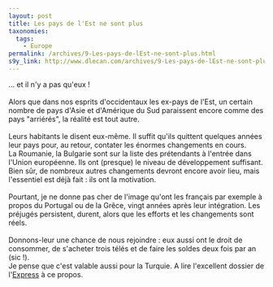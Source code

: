 ```yaml
---
layout: post
title: Les pays de l'Est ne sont plus
taxonomies: 
  tags: 
    - Europe
permalink: /archives/9-Les-pays-de-lEst-ne-sont-plus.html
s9y_link: http://www.dlecan.com/archives/9-Les-pays-de-lEst-ne-sont-plus.html
---
```

... et il n'y a pas qu'eux !<br />
<br />
Alors que dans nos esprits d'occidentaux les ex-pays de l'Est, un certain nombre de pays d'Asie et d'Amérique du Sud paraissent encore comme des pays "arriérés", la réalité est tout autre.<br />
<br />
Leurs habitants le disent eux-même. Il suffit qu'ils quittent quelques années leur pays pour, au retour, contater les énormes changements en cours.<br />
La Roumanie, la Bulgarie sont sur la liste des prétendants à l'entrée dans l'Union européenne. Ils ont (presque) le niveau de développement suffisant. Bien sûr, de nombreux autres changements devront encore avoir lieu, mais l'essentiel est déjà fait : ils ont la motivation.<br />
<br />
Pourtant, je ne donne pas cher de l'image qu'ont les français par exemple à propos du Portugal ou de la Grêce, vingt années après leur intégration. Les préjugés persistent, durent, alors que les efforts et les changements sont réels.<br />
<br />
Donnons-leur une chance de nous rejoindre : eux aussi ont le droit de consommer, de s'acheter trois télés et de faire les soldes deux fois par an (sic !).<br />
Je pense que c'est valable aussi pour la Turquie. A lire l'excellent dossier de l'<a href="http://www.lexpress.fr/info/monde/dossier/ue/dossier.asp?id=506695">Express</a> à ce propos.
